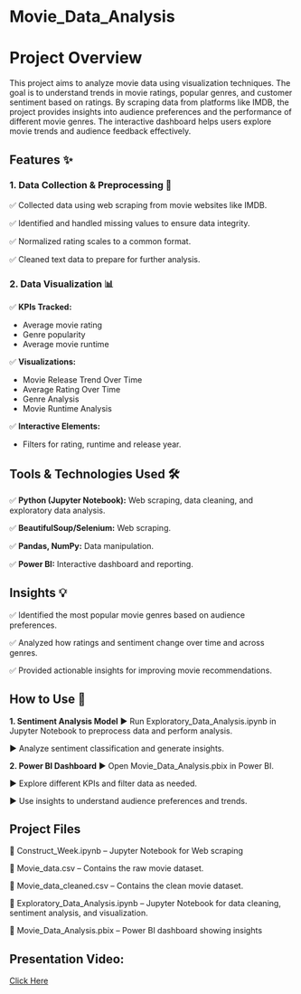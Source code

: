 # Movie_Data_Analysis

# Project Overview
This project aims to analyze movie data using visualization techniques. The goal is to understand trends in movie ratings, popular genres, and customer sentiment based on ratings. By scraping data from platforms like IMDB, the project provides insights into audience preferences and the performance of different movie genres. The interactive dashboard helps users explore movie trends and audience feedback effectively.

## Features ✨

### 1. Data Collection & Preprocessing 🔧
✅ Collected data using web scraping from movie websites like IMDB.

✅ Identified and handled missing values to ensure data integrity.

✅ Normalized rating scales to a common format.

✅ Cleaned text data to prepare for further analysis.

### 2. Data Visualization 📊
✅ **KPIs Tracked:**
  - Average movie rating
  - Genre popularity
  - Average movie runtime

✅ **Visualizations:**
  - Movie Release Trend Over Time
  - Average Rating Over Time
  - Genre Analysis
  - Movie Runtime Analysis

✅ **Interactive Elements:**
  - Filters for rating, runtime and release year.

## Tools & Technologies Used 🛠️
✅ **Python (Jupyter Notebook):** Web scraping, data cleaning, and exploratory data analysis.

✅ **BeautifulSoup/Selenium:** Web scraping.

✅ **Pandas, NumPy:** Data manipulation.

✅ **Power BI:** Interactive dashboard and reporting.

## Insights 💡
✅ Identified the most popular movie genres based on audience preferences.

✅ Analyzed how ratings and sentiment change over time and across genres.

✅ Provided actionable insights for improving movie recommendations.

## How to Use 🚀
**1. Sentiment Analysis Model**
▶️ Run Exploratory_Data_Analysis.ipynb in Jupyter Notebook to preprocess data and perform analysis.

▶️ Analyze sentiment classification and generate insights.

**2. Power BI Dashboard**
▶️ Open Movie_Data_Analysis.pbix in Power BI.

▶️ Explore different KPIs and filter data as needed.

▶️ Use insights to understand audience preferences and trends.

## Project Files
📂 Construct_Week.ipynb – Jupyter Notebook for Web scraping

📂 Movie_data.csv – Contains the raw movie dataset.

📂 Movie_data_cleaned.csv – Contains the clean movie dataset.

📂 Exploratory_Data_Analysis.ipynb – Jupyter Notebook for data cleaning, sentiment analysis, and visualization.

📂 Movie_Data_Analysis.pbix – Power BI dashboard showing insights

## Presentation Video:
[Click Here](https://youtu.be/ZZ0Acai8-oc)
